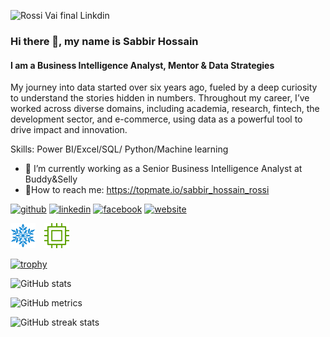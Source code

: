 ![Rossi Vai final Linkdin](https://github.com/user-attachments/assets/69e308a5-50c3-428c-b907-a4a7e9fca641)

### Hi there 👋, my name is Sabbir Hossain
#### I am a Business Intelligence Analyst, Mentor & Data Strategies
My journey into data started over six years ago, fueled by a deep curiosity to understand the stories hidden in numbers. Throughout my career, I’ve worked across diverse domains, including academia, research, fintech, the development sector, and e-commerce, using data as a powerful tool to drive impact and innovation.

Skills: Power BI/Excel/SQL/ Python/Machine learning 

- 🔭 I’m currently working as a Senior Business Intelligence Analyst at Buddy&Selly 
- 🔭How to reach me: https://topmate.io/sabbir_hossain_rossi 


[<img src='https://cdn.jsdelivr.net/npm/simple-icons@3.0.1/icons/github.svg' alt='github' height='40'>](https://github.com/BI-with-Sabbir)  [<img src='https://cdn.jsdelivr.net/npm/simple-icons@3.0.1/icons/linkedin.svg' alt='linkedin' height='40'>](https://www.linkedin.com/in/https://www.linkedin.com/in/shabbir-hossain-rossi//)  [<img src='https://cdn.jsdelivr.net/npm/simple-icons@3.0.1/icons/facebook.svg' alt='facebook' height='40'>](https://www.facebook.com/https://www.facebook.com/shabbirhossain.rossi)  [<img src='https://cdn.jsdelivr.net/npm/simple-icons@3.0.1/icons/icloud.svg' alt='website' height='40'>](https://topmate.io/sabbir_hossain_rossi)  

<a href='https://archiveprogram.github.com/'><img src='https://raw.githubusercontent.com/acervenky/animated-github-badges/master/assets/acbadge.gif' width='40' height='40'></a> <a href='https://docs.github.com/en/developers'><img src='https://raw.githubusercontent.com/acervenky/animated-github-badges/master/assets/devbadge.gif' width='40' height='40'></a> 

[![trophy](https://github-profile-trophy.vercel.app/?username=BI-with-Sabbir)](https://github.com/ryo-ma/github-profile-trophy)

![GitHub stats](https://github-readme-stats.vercel.app/api?username=BI-with-Sabbir&show_icons=true)  

![GitHub metrics](https://metrics.lecoq.io/BI-with-Sabbir)  

![GitHub streak stats](https://streak-stats.demolab.com/?user=BI-with-Sabbir)  

